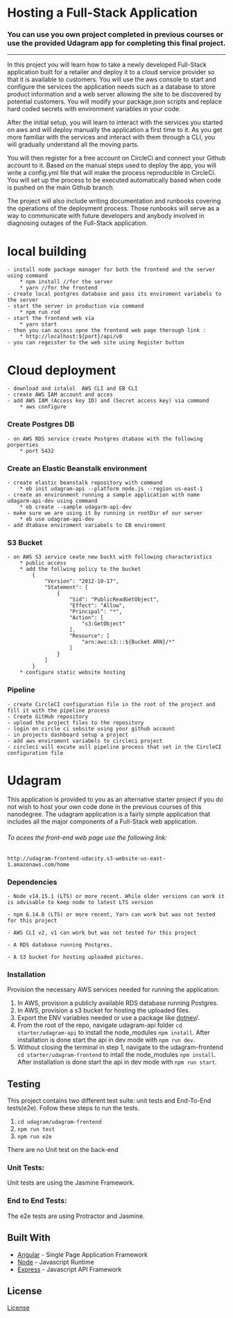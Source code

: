# Hosting a Full-Stack Application

### **You can use you own project completed in previous courses or use the provided Udagram app for completing this final project.**

---

In this project you will learn how to take a newly developed Full-Stack application built for a retailer and deploy it to a cloud service provider so that it is available to customers. You will use the aws console to start and configure the services the application needs such as a database to store product information and a web server allowing the site to be discovered by potential customers. You will modify your package.json scripts and replace hard coded secrets with environment variables in your code.

After the initial setup, you will learn to interact with the services you started on aws and will deploy manually the application a first time to it. As you get more familiar with the services and interact with them through a CLI, you will gradually understand all the moving parts.

You will then register for a free account on CircleCi and connect your Github account to it. Based on the manual steps used to deploy the app, you will write a config.yml file that will make the process reproducible in CircleCi. You will set up the process to be executed automatically based when code is pushed on the main Github branch.

The project will also include writing documentation and runbooks covering the operations of the deployment process. Those runbooks will serve as a way to communicate with future developers and anybody involved in diagnosing outages of the Full-Stack application.

# local building
    - install node package manager for both the frontend and the server using command 
        * npm install //for the server
        * yarn //for the frontend
    - create local postgres database and pass its enviroment variabels to the server 
    - start the server in production via command 
        * npm run rod
    - start the frontend web via 
        * yarn start
    - then you can access opne the frontend web page therough link : 
        * http://localhost:${port}/api/v0
    - you can regeister to the web site using Register button 

# Cloud deployment
    - download and istalol  AWS CLI and EB CLI
    - create AWS IAM account and acces
    - add AWS IAM (Access key ID) and (Secret access key) via command 
        * aws configure
### Create Postgres DB
    - on AWS RDS service create Postgres dtabase with the following porperties 
        * port 5432
### Create an Elastic Beanstalk environment
    - create elastic beanstalk repository with command
        * eb init udagram-api --platform node.js --region us-east-1
    - create an environment running a sample application with name udagarm-api-dev using command
        * eb create --sample udagarm-api-dev
    - make sure we are using it by running in rootDir of our server
        * eb use udagram-api-dev
    - add dtabase enviroment variabels to EB enviroment
### S3 Bucket
    - on AWS S3 service ceate new buckt with following characteristics
        * public access
        * add the follwing policy to the bucket 
            {
                "Version": "2012-10-17",
                "Statement": [
                    {
                        "Sid": "PublicReadGetObject",
                        "Effect": "Allow",
                        "Principal": "*",
                        "Action": [
                            "s3:GetObject"
                        ],
                        "Resource": [
                            "arn:aws:s3:::${Bucket ARN}/*"
                        ]
                    }
                ]
            }
        * configure static website hosting
        
### Pipeline 
    - create CircleCI configuration file in the root of the project and fill it with the pipeline process 
    - Create GitHub repository
    - upload the project files to the repository
    - login on circle ci sebsite using your github account
    - in projects dashboard setup a project
    - add aws enviroment variabels to circleci project
    - circleci will excute asll pipeline process that set in the CircleCI configuration file     

# Udagram

This application is provided to you as an alternative starter project if you do not wish to host your own code done in the previous courses of this nanodegree. The udagram application is a fairly simple application that includes all the major components of a Full-Stack web application.
###### To acees the front-end web page use the following link:

    http://udagram-frontend-udacity.s3-website-us-east-1.amazonaws.com/home

### Dependencies

```
- Node v14.15.1 (LTS) or more recent. While older versions can work it is advisable to keep node to latest LTS version

- npm 6.14.8 (LTS) or more recent, Yarn can work but was not tested for this project

- AWS CLI v2, v1 can work but was not tested for this project

- A RDS database running Postgres.

- A S3 bucket for hosting uploaded pictures.

```

### Installation

Provision the necessary AWS services needed for running the application:

1. In AWS, provision a publicly available RDS database running Postgres. 
1. In AWS, provision a s3 bucket for hosting the uploaded files. 
1. Export the ENV variables needed or use a package like [dotnev](https://www.npmjs.com/package/dotenv)/.
1. From the root of the repo, navigate udagram-api folder `cd starter/udagram-api` to install the node_modules `npm install`. After installation is done start the api in dev mode with `npm run dev`.
1. Without closing the terminal in step 1, navigate to the udagram-frontend `cd starter/udagram-frontend` to intall the node_modules `npm install`. After installation is done start the api in dev mode with `npm run start`.

## Testing

This project contains two different test suite: unit tests and End-To-End tests(e2e). Follow these steps to run the tests.

1. `cd udagram/udagram-frontend`
1. `npm run test`
1. `npm run e2e`

There are no Unit test on the back-end

### Unit Tests:

Unit tests are using the Jasmine Framework.

### End to End Tests:

The e2e tests are using Protractor and Jasmine.

## Built With

- [Angular](https://angular.io/) - Single Page Application Framework
- [Node](https://nodejs.org) - Javascript Runtime
- [Express](https://expressjs.com/) - Javascript API Framework

## License

[License](LICENSE.txt)
